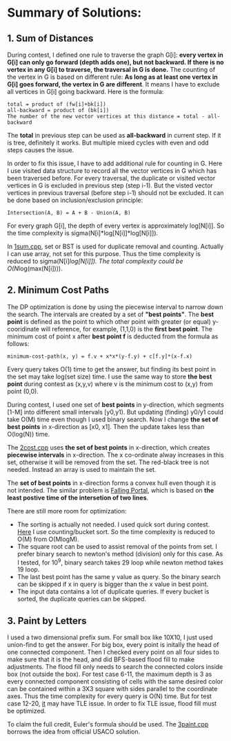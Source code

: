 # Summary of Solutions:

## 1. Sum of Distances

During contest, I defined one rule to traverse the graph G[i]: **every vertex in G[i] can only go forward (depth adds one), but not backward.  If there is no vertex in any G[i] to traverse, the traversal in G is done.**  The counting of the vertex in G is based on different rule: **As long as at least one vertex in G[i] goes forward, the vertex in G are different**.  It means I have to exclude all vertices in G[i] going backward.  Here is the formula:

    total = product of (fw[i]+bk[i])
    all-backward = product of (bk[i])
    The number of the new vector vertices at this distance = total - all-backward

The **total** in previous step can be used as **all-backward** in current step.  If it is tree, definitely it works.  But multiple mixed cycles with even and odd steps causes the issue.

In order to fix this issue, I have to add additional rule for counting in G.  Here I use visited data structure to record all the vector vertices in G which has been traversed before.  For every traversal, the duplicate or visited vector vertices in G is excluded in previous step (step i-1).  But the visted vector vertices in previous traversal (before step i-1) should not be excluded. It can be done based on inclusion/exclusion principle:

    Intersection(A, B) = A + B - Union(A, B)

For every graph G[i], the depth of every vertex is approximately log[N[i]].  So the time complexity is sigma(N[i]*log[N[i]]*log[N[i]]).

In [1sum.cpp](1sum.cpp), set or BST is used for duplicate removal and counting.  Actually I can use array, not set for this purpose.  Thus the time complexity is reduced to sigma(N[i]*log[N[i]]).  The total complexity could be O(N*log(max(N[i]))).

## 2. Minimum Cost Paths

The DP optimization is done by using the piecewise interval to narrow down the search.  The intervals are created by a set of **"best points"**.  The **best point** is defined as the point to which other point with greater (or equal) y-cooridinate will reference, for example, (1,1,0) is the **first best point**.  The minimum cost of point x after **best point f** is deducted from the formula as follows:

    minimum-cost-path(x, y) = f.v + x*x*(y-f.y) + c[f.y]*(x-f.x)

Every query takes O(1) time to get the answer, but finding its best point in the set may take log(set size) time.  I use the same way to store **the best point** during contest as (x,y,v) where v is the minimum cost to (x,y) from point (0,0).

During contest, I used one set of **best points** in y-direction, which segments [1-M] into different small intervals [y0,y1).  But updating (finding) y0/y1 could take O(M) time even though I used binary search.  Now I change **the set of best points** in x-direction as [x0, x1].  Then the update takes less than O(log(N)) time.

The [2cost.cpp](2cost.cpp) uses **the set of best points** in x-direction, which creates **piecewise intervals** in x-direction.  The x co-ordinate alway increases in this set, otherwise it will be removed from the set.  The red-black tree is not needed.  Instead an array is used to maintain the set.

The **set of best points** in x-direction forms a convex hull even though it is not intended.  The similar problem is [Falling Portal](../2020_01Jan/falling.cpp), which is based on **the least postive time of the intersetion of two lines**.

There are still more room for optimization:

- The sorting is actually not needed.  I used quick sort during contest.  [Here](2cost.cpp) I use counting/bucket sort. So the time complexity is reduced to O(M) from O(MlogM).
- The square root can be used to assist removal of the points from set.  I prefer
binary search to newton's method (division) only for this case. As I tested, for 10<sup>9</sup>, binary search takes 29 loop while newton method takes 19 loop.
- The last best point has the same y value as query.  So the binary search can be skipped if x in query is bigger than the x value in best point.
- The input data contains a lot of duplicate queries.  If every bucket is sorted, the duplicate queries can be skipped.

## 3. Paint by Letters

I used a two dimensional prefix sum. For small box like 10X10, I just used union-find to get the answer.  For big box, every point is initally the head of one connected component.  Then I checked every point on all four sides to make sure that it is the head, and did BFS-based flood fill to make adjustments.  The flood fill only needs to search the connected colors inside box (not outside the box).  For test case 6-11, the maximum depth is 3 as every connected component consisting of cells with the same desired color can be contained within a 3X3 square with sides parallel to the coordinate axes.  Thus the time complexity for every query is O(N) time.  But for test case 12-20, [it](3paintfloodfill.cpp) may have TLE issue.  In order to fix TLE issue, flood fill must be optimized.

To claim the full credit, Euler's formula should be used. The [3paint.cpp](3paint.cpp) borrows the idea from official USACO solution.


